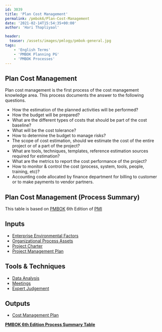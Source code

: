 ```yaml
---
id: 3039   
title: 'Plan Cost Management'
permalink: /pmbok6/Plan-Cost-Management
date: '2021-02-14T15:54:35+00:00'
author: 'Hari Thapliyaal'

header:
  teaser: /assets/images/pmlogy/pmbok-general.jpg
tags:
    - 'English Terms'
    - 'PMBOK Planning PG'
    - 'PMBOK Processes'
---
```


## Plan Cost Management

Plan cost management is the first process of the cost management knowledge area. This process documents the answer to the following questions.

- How the estimation of the planned activities will be performed?
- How the budget will be prepared?
- What are the different types of costs that should be part of the cost baseline?
- What will be the cost tolerance?
- How to determine the budget to manage risks?
- The scope of cost estimation, should we estimate the cost of the entire project or of a part of the project?
- What are tools, techniques, templates, reference estimation sources required for estimation?
- What are the metrics to report the cost performance of the project?
- How to monitor &amp; control the cost (process, system, tools, people, training, etc)?
- Accounting code allocated by finance department for billing to customer or to make payments to vendor partners.

## Plan Cost Management (Process Summary)

This table is based on [PMBOK](https://www.pmi.org/pmbok-guide-standards) 6th Edition of [PMI](https:/www.pmi.org)

## **Inputs**

- [Enterprise Environmental Factors](/pmbok6/enterprise-environmental-factors)
- [Organizational Process Assets](/pmbok6/organizational-process-assets)
- [Project Charter](/pmbok6/project-charter)
- [Project Management Plan](/pmbok6/project-management-plan)

## **Tools &amp; Techniques**

- [Data Analysis](/pmbok6/data-analysis)
- [Meetings](/pmbok6/meetings)
- [Expert Judgement](/pmbok6/expert-judgement)

## **Outputs**

- [Cost Management Plan](/pmbok6/cost-management-plan)

**[PMBOK 6th Edition Process Summary Table](process-groups-and-processes-in-pmbok6/)**

